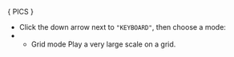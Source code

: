---
---

{ PICS }

- Click the down arrow next to `"KEYBOARD"`, then choose a mode:
- - Grid mode
    Play a very large scale on a grid.
